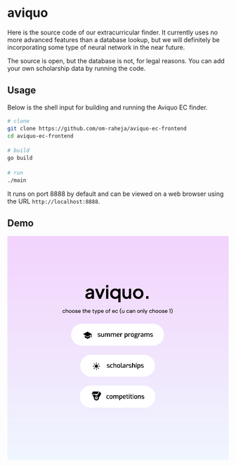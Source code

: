 # aviquo 
  
Here is the source code of our extracurricular finder. It currently uses no more advanced features than a database lookup, but we will definitely be incorporating some type of neural network in the near future. 

The source is open, but the database is not, for legal reasons. You can add your own scholarship data by running the code.

## Usage

Below is the shell input for building and running the Aviquo EC finder.

```bash
# clone
git clone https://github.com/om-raheja/aviquo-ec-frontend
cd aviquo-ec-frontend

# build
go build

# run
./main
```

It runs on port 8888 by default and can be viewed on a web browser using the URL `http://localhost:8888`.


## Demo

[![demo](demo.png)](https://aviquo.com)
